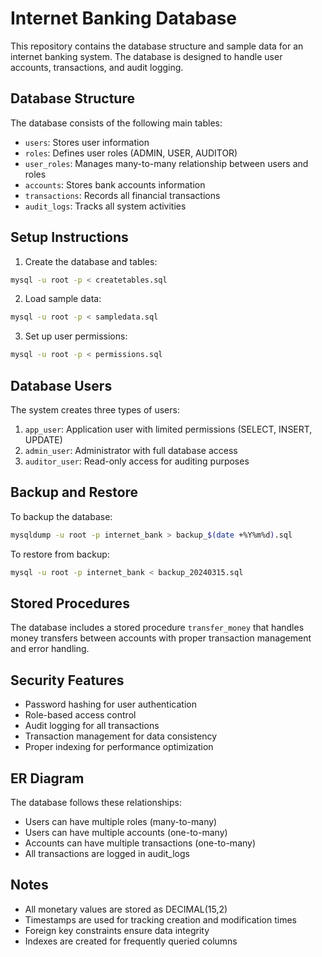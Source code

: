 # Internet Banking Database

This repository contains the database structure and sample data for an internet banking system. The database is designed to handle user accounts, transactions, and audit logging.

## Database Structure

The database consists of the following main tables:
- `users`: Stores user information
- `roles`: Defines user roles (ADMIN, USER, AUDITOR)
- `user_roles`: Manages many-to-many relationship between users and roles
- `accounts`: Stores bank accounts information
- `transactions`: Records all financial transactions
- `audit_logs`: Tracks all system activities

## Setup Instructions

1. Create the database and tables:
```bash
mysql -u root -p < createtables.sql
```

2. Load sample data:
```bash
mysql -u root -p < sampledata.sql
```

3. Set up user permissions:
```bash
mysql -u root -p < permissions.sql
```

## Database Users

The system creates three types of users:
1. `app_user`: Application user with limited permissions (SELECT, INSERT, UPDATE)
2. `admin_user`: Administrator with full database access
3. `auditor_user`: Read-only access for auditing purposes

## Backup and Restore

To backup the database:
```bash
mysqldump -u root -p internet_bank > backup_$(date +%Y%m%d).sql
```

To restore from backup:
```bash
mysql -u root -p internet_bank < backup_20240315.sql
```

## Stored Procedures

The database includes a stored procedure `transfer_money` that handles money transfers between accounts with proper transaction management and error handling.

## Security Features

- Password hashing for user authentication
- Role-based access control
- Audit logging for all transactions
- Transaction management for data consistency
- Proper indexing for performance optimization

## ER Diagram

The database follows these relationships:
- Users can have multiple roles (many-to-many)
- Users can have multiple accounts (one-to-many)
- Accounts can have multiple transactions (one-to-many)
- All transactions are logged in audit_logs

## Notes

- All monetary values are stored as DECIMAL(15,2)
- Timestamps are used for tracking creation and modification times
- Foreign key constraints ensure data integrity
- Indexes are created for frequently queried columns 